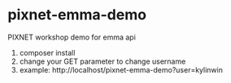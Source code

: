 # pixnet-emma-demo
PIXNET workshop demo for emma api


1. composer install
2. change your GET parameter to change username
3. example: http://localhost/pixnet-emma-demo?user=kylinwin
